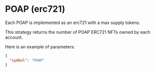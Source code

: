 # POAP (erc721)

Each POAP is implemented as an erc721 with a max supply tokens.

This strategy returns the number of POAP ERC721 NFTs owned by each account.

Here is an example of parameters:

```json
{
  "symbol": "POAP"
}
```
